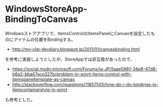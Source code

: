 # WindowsStoreApp-BindingToCanvas
Windowsストアアプリで、ItemsControlのItemsPanelにCanvasを設定したものにアイテムの位置をBindingする。

- http://my-clip-devdiary.blogspot.jp/2011/01/canvasbinding.html  

を参考に実装しようとしたが、StoreAppでは非互換があったので、
- https://social.msdn.microsoft.com/Forums/ja-JP/5aae0981-34e8-47d8-b6a2-bba47ace327b/problem-in-winrt-items-control-with-itemspaneltemplate-as-canvas
- http://stackoverflow.com/questions/11857505/how-do-i-do-bindings-in-itemcontainerstyle-in-winrt

も参考とした。
